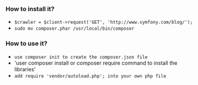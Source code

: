 ### How to install it?
- `$crawler = $client->request('GET', 'http://www.symfony.com/blog/');`
- `sudo mv composer.phar /usr/local/bin/composer`

### How to use it?
- `use composer init to create the composer.json file`
- 'user composer install or composer require command to install the libraries'
- `add require 'vendor/autoload.php'; into your own php file`
